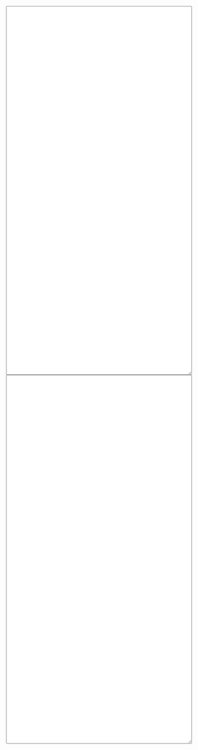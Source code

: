 <textarea id="srccode" style='width: 100%; height: 25vh'></textarea>
<textarea id="bytecode" style='width: 100%; height: 25vh'></textarea>
<a id='problem' style="display: block; text-align: center; visibility: hidden">Back to problem</a>
<a id='etherscan' style="display: block; text-align: center; visibility: hidden">View in etherum</a>
<a id='submitcode' onclick='window.solution.submit_code()' style="display: block; text-align: center; visibility: hidden">Submit your code</a>

<div id='noenter' style="visibility: hidden">
    <h3  style="display: block; text-align: center">Not Entered</h3>
    <label>Your Score:</label><input id='score' />
    <a id='compete' onclick='window.solution.compete()' style="display: block; text-align: center">Compete</a>
</div>
<div id='entered' style="visibility: hidden">
    <h3>Entered</h3>
    <h3 id='showscore'  style="display: block; text-align: center">Score: x</h3>
    <h3 id='rank' style="display: block; text-align: center; visibility: hidden">Rank: x</h3>
    <h3 id='challenger' style="display: block; text-align: center; visibility: hidden">Challenger: x</h3>
    <a id='lock' onclick='window.solution.lock()' style="display: block; text-align: center" style="visibility: hidden" >Lock</a>
    <a id='challenge' onclick='window.solution.challenge()' style="display: block; text-align: center" style="visibility: hidden" >Challenge</a>
    <a id='revoke' onclick='window.solution.revoke()' style="display: block; text-align: center" style="visibility: hidden" >Revoke</a>
</div>
<script src="/assets/js/solution.js"></script>
